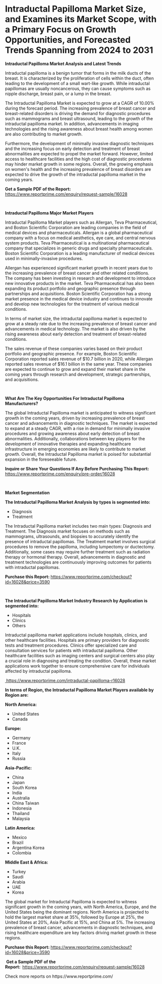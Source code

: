 <p><h1>Intraductal Papilloma Market Size, and Examines its Market Scope, with a Primary Focus on Growth Opportunities, and Forecasted Trends Spanning from 2024 to 2031</h1></p><p><strong>Intraductal Papilloma Market Analysis and Latest Trends</strong></p>
<p><p>Intraductal papilloma is a benign tumor that forms in the milk ducts of the breast. It is characterized by the proliferation of cells within the duct, often leading to the development of a small wart-like growth. While intraductal papillomas are usually noncancerous, they can cause symptoms such as nipple discharge, breast pain, or a lump in the breast.</p><p>The Intraductal Papilloma Market is expected to grow at a CAGR of 10.00% during the forecast period. The increasing prevalence of breast cancer and breast-related disorders is driving the demand for diagnostic procedures such as mammograms and breast ultrasound, leading to the growth of the intraductal papilloma market. In addition, advancements in imaging technologies and the rising awareness about breast health among women are also contributing to market growth.</p><p>Furthermore, the development of minimally invasive diagnostic techniques and the increasing focus on early detection and treatment of breast abnormalities are expected to propel the market forward. However, limited access to healthcare facilities and the high cost of diagnostic procedures may hinder market growth in some regions. Overall, the growing emphasis on women's health and the increasing prevalence of breast disorders are expected to drive the growth of the intraductal papilloma market in the coming years.</p></p>
<p><strong>Get a Sample PDF of the Report:&nbsp;</strong> <a href="https://www.reportprime.com/enquiry/request-sample/16028">https://www.reportprime.com/enquiry/request-sample/16028</a></p>
<p>&nbsp;</p>
<p><strong>Intraductal Papilloma Major Market Players</strong></p>
<p><p>Intraductal Papilloma Market players such as Allergan, Teva Pharmaceutical, and Boston Scientific Corporation are leading companies in the field of medical devices and pharmaceuticals. Allergan is a global pharmaceutical company with a focus on medical aesthetics, eye care, and central nervous system products. Teva Pharmaceutical is a multinational pharmaceutical company that specializes in generic drugs and specialty pharmaceuticals. Boston Scientific Corporation is a leading manufacturer of medical devices used in minimally-invasive procedures.</p><p>Allergan has experienced significant market growth in recent years due to the increasing prevalence of breast cancer and other related conditions. The company has been investing in research and development to introduce new innovative products in the market. Teva Pharmaceutical has also been expanding its product portfolio and geographic presence through partnerships and acquisitions. Boston Scientific Corporation has a strong market presence in the medical device industry and continues to innovate and develop new technologies for the treatment of various medical conditions.</p><p>In terms of market size, the intraductal papilloma market is expected to grow at a steady rate due to the increasing prevalence of breast cancer and advancements in medical technology. The market is also driven by the rising awareness about early detection and treatment of breast-related conditions.</p><p>The sales revenue of these companies varies based on their product portfolio and geographic presence. For example, Boston Scientific Corporation reported sales revenue of $10.7 billion in 2020, while Allergan reported sales revenue of $16.1 billion in the same year. These companies are expected to continue to grow and expand their market share in the coming years through research and development, strategic partnerships, and acquisitions.</p></p>
<p>&nbsp;</p>
<p><strong>What Are The Key Opportunities For Intraductal Papilloma Manufacturers?</strong></p>
<p><p>The global Intraductal Papilloma market is anticipated to witness significant growth in the coming years, driven by increasing prevalence of breast cancer and advancements in diagnostic techniques. The market is expected to expand at a steady CAGR, with a rise in demand for minimally invasive procedures and growing awareness about early detection of breast abnormalities. Additionally, collaborations between key players for the development of innovative therapies and expanding healthcare infrastructure in emerging economies are likely to contribute to market growth. Overall, the Intraductal Papilloma market is poised for substantial expansion in the foreseeable future.</p></p>
<p><strong>Inquire or Share Your Questions If Any Before Purchasing This Report:</strong> <a href="https://www.reportprime.com/enquiry/pre-order/16028">https://www.reportprime.com/enquiry/pre-order/16028</a></p>
<p>&nbsp;</p>
<p><strong>Market Segmentation</strong></p>
<p><strong>The Intraductal Papilloma Market Analysis by types is segmented into:</strong></p>
<p><ul><li>Diagnosis</li><li>Treatment</li></ul></p>
<p><p>The Intraductal Papilloma market includes two main types: Diagnosis and Treatment. The Diagnosis market focuses on methods such as mammograms, ultrasounds, and biopsies to accurately identify the presence of intraductal papillomas. The Treatment market involves surgical procedures to remove the papilloma, including lumpectomy or ductectomy. Additionally, some cases may require further treatment such as radiation therapy or hormonal therapy. Overall, advancements in diagnostic and treatment technologies are continuously improving outcomes for patients with intraductal papillomas.</p></p>
<p><strong>Purchase this Report:&nbsp;</strong><a href="https://www.reportprime.com/checkout?id=16028&price=3590">https://www.reportprime.com/checkout?id=16028&price=3590</a></p>
<p>&nbsp;</p>
<p><strong>The Intraductal Papilloma Market Industry Research by Application is segmented into:</strong></p>
<p><ul><li>Hospitals</li><li>Clinics</li><li>Others</li></ul></p>
<p><p>Intraductal papilloma market applications include hospitals, clinics, and other healthcare facilities. Hospitals are primary providers for diagnostic tests and treatment procedures. Clinics offer specialized care and consultation services for patients with intraductal papilloma. Other healthcare facilities such as imaging centers and surgical centers also play a crucial role in diagnosing and treating the condition. Overall, these market applications work together to ensure comprehensive care for individuals affected by intraductal papilloma.</p></p>
<p><a href="https://www.reportprime.com/intraductal-papilloma-r16028">&nbsp;https://www.reportprime.com/intraductal-papilloma-r16028</a></p>
<p><strong>In terms of Region, the Intraductal Papilloma Market Players available by Region are:</strong></p>
<p>
    <p> <strong> North America: </strong>
        <ul>
            <li>United States</li>
            <li>Canada</li>
        </ul>
        </p> 
    <p> <strong> Europe: </strong>
        <ul>
            <li>Germany</li>
            <li>France</li>
            <li>U.K.</li>
            <li>Italy</li>
            <li>Russia</li>
        </ul>
        </p> 
    <p> <strong> Asia-Pacific: </strong>
        <ul>
            <li>China</li>
            <li>Japan</li>
            <li>South Korea</li>
            <li>India</li>
            <li>Australia</li>
            <li>China Taiwan</li>
            <li>Indonesia</li>
            <li>Thailand</li>
            <li>Malaysia</li>
        </ul>
        </p> 
    <p> <strong> Latin America: </strong>
        <ul>
            <li>Mexico</li>
            <li>Brazil</li>
            <li>Argentina Korea</li>
            <li>Colombia</li>
        </ul>
        </p> 
    <p> <strong> Middle East & Africa: </strong>
        <ul>
            <li>Turkey</li>
            <li>Saudi</li>
            <li>Arabia</li>
            <li>UAE</li>
            <li>Korea</li>
        </ul>
    </p>
    </p>
<p><p>The global market for Intraductal Papilloma is expected to witness significant growth in the coming years, with North America, Europe, and the United States being the dominant regions. North America is projected to hold the largest market share at 35%, followed by Europe at 25%, the United States at 20%, Asia Pacific at 15%, and China at 5%. The increasing prevalence of breast cancer, advancements in diagnostic techniques, and rising healthcare expenditure are key factors driving market growth in these regions.</p></p>
<p><strong>Purchase this Report: </strong><a href="https://www.reportprime.com/checkout?id=16028&price=3590">https://www.reportprime.com/checkout?id=16028&price=3590</a></p>
<p>&nbsp;<strong>Get a Sample PDF of the Report:&nbsp;&nbsp;</strong><a href="https://www.reportprime.com/enquiry/request-sample/16028">https://www.reportprime.com/enquiry/request-sample/16028</a></p>
<p><strong></strong></p>
<p>Check more reports on https://www.reportprime.com/</p>